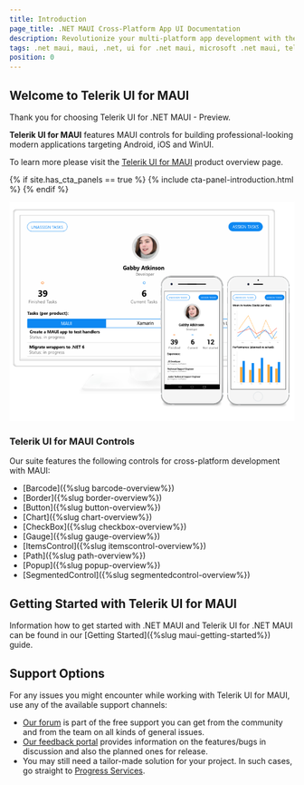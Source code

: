 ```yaml
---
title: Introduction
page_title: .NET MAUI Cross-Platform App UI Documentation
description: Revolutionize your multi-platform app development with the preview version of Telerik UI for MAUI
tags: .net maui, maui, .net, ui for .net maui, microsoft .net maui, telerik ui for maui
position: 0
---
```


## Welcome to Telerik UI for MAUI

Thank you for choosing Telerik UI for .NET MAUI - Preview.

**Telerik UI for MAUI** features MAUI controls for building professional-looking modern applications targeting Android, iOS and WinUI.

To learn more please visit the [Telerik UI for MAUI](http://www.telerik.com/maui-ui) product overview page.

{% if site.has_cta_panels == true %}
{% include cta-panel-introduction.html %}
{% endif %}

![Telerik UI for MAUI](front-image.png)

### Telerik UI for MAUI Controls

Our suite features the following controls for cross-platform development with MAUI:

* [Barcode]({%slug barcode-overview%})
* [Border]({%slug border-overview%})
* [Button]({%slug button-overview%})
* [Chart]({%slug chart-overview%})
* [CheckBox]({%slug checkbox-overview%})
* [Gauge]({%slug gauge-overview%})
* [ItemsControl]({%slug itemscontrol-overview%})
* [Path]({%slug path-overview%})
* [Popup]({%slug popup-overview%})
* [SegmentedControl]({%slug segmentedcontrol-overview%})

## Getting Started with Telerik UI for MAUI

Information how to get started with .NET MAUI and Telerik UI for .NET MAUI can be found in our [Getting Started]({%slug maui-getting-started%}) guide.

## Support Options

For any issues you might encounter while working with Telerik UI for MAUI, use any of the available support channels:

* [Our forum](https://www.telerik.com/forums/maui) is part of the free support you can get from the community and from the team on all kinds of general issues.
* [Our feedback portal](https://feedback.telerik.com/maui) provides information on the features/bugs in discussion and also the planned ones for release.
* You may still need a tailor-made solution for your project. In such cases, go straight to [Progress Services](https://www.progress.com/services).

